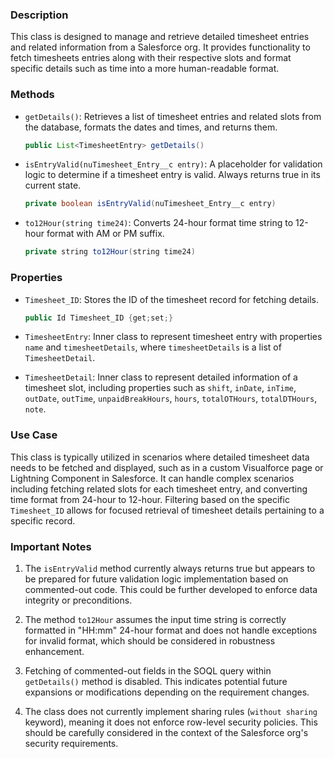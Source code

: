 ### Description
This class is designed to manage and retrieve detailed timesheet entries and related information from a Salesforce org. It provides functionality to fetch timesheets entries along with their respective slots and format specific details such as time into a more human-readable format.

### Methods

- `getDetails()`: Retrieves a list of timesheet entries and related slots from the database, formats the dates and times, and returns them.
  ```java
  public List<TimesheetEntry> getDetails()
  ```
  
- `isEntryValid(nuTimesheet_Entry__c entry)`: A placeholder for validation logic to determine if a timesheet entry is valid. Always returns true in its current state.
  ```java
  private boolean isEntryValid(nuTimesheet_Entry__c entry)
  ```

- `to12Hour(string time24)`: Converts 24-hour format time string to 12-hour format with AM or PM suffix.
  ```java
  private string to12Hour(string time24)
  ```

### Properties

- `Timesheet_ID`: Stores the ID of the timesheet record for fetching details.
  ```java
  public Id Timesheet_ID {get;set;}
  ```

- `TimesheetEntry`: Inner class to represent timesheet entry with properties `name` and `timesheetDetails`, where `timesheetDetails` is a list of `TimesheetDetail`.

- `TimesheetDetail`: Inner class to represent detailed information of a timesheet slot, including properties such as `shift`, `inDate`, `inTime`, `outDate`, `outTime`, `unpaidBreakHours`, `hours`, `totalOTHours`, `totalDTHours`, `note`.

### Use Case
This class is typically utilized in scenarios where detailed timesheet data needs to be fetched and displayed, such as in a custom Visualforce page or Lightning Component in Salesforce. It can handle complex scenarios including fetching related slots for each timesheet entry, and converting time format from 24-hour to 12-hour. Filtering based on the specific `Timesheet_ID` allows for focused retrieval of timesheet details pertaining to a specific record.

### Important Notes
1. The `isEntryValid` method currently always returns true but appears to be prepared for future validation logic implementation based on commented-out code. This could be further developed to enforce data integrity or preconditions.
   
2. The method `to12Hour` assumes the input time string is correctly formatted in "HH:mm" 24-hour format and does not handle exceptions for invalid format, which should be considered in robustness enhancement.
   
3. Fetching of commented-out fields in the SOQL query within `getDetails()` method is disabled. This indicates potential future expansions or modifications depending on the requirement changes.
   
4. The class does not currently implement sharing rules (`without sharing` keyword), meaning it does not enforce row-level security policies. This should be carefully considered in the context of the Salesforce org's security requirements.